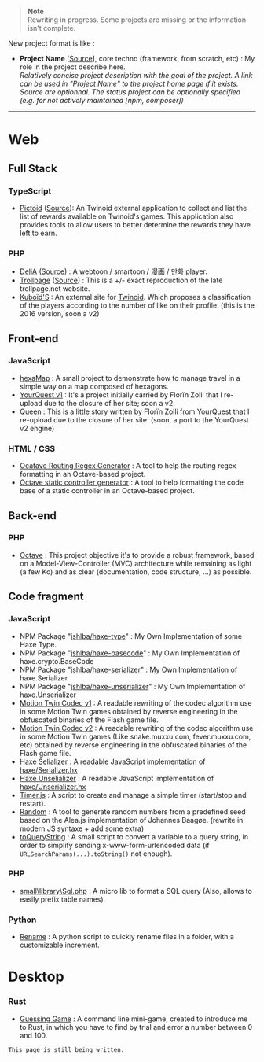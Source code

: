 > **Note**   
> Rewriting in progress. Some projects are missing or the information isn't complete.

New project format is like :
 - **Project Name** [[Source]()], core techno (framework, from scratch, etc) : My role in the project describe here.   
*Relatively concise project description with the goal of the project. A link can be used in "Project Name" to the project home page if it exists.
Source are optionnal. The status project can be optionally specified (e.g. for not actively maintained [npm, composer])*

<hr>

# Web
## Full Stack
### TypeScript
 - [Pictoid](https://pictoid.thetoto.fr/) ([Source](https://github.com/Angelisium/pictoid)): An Twinoid external application to collect and list the list of rewards available on Twinoid's games. This application also provides tools to allow users to better determine the rewards they have left to earn.
### PHP
 - [DeliA](https://delia.angelisium.fr/) ([Source](https://gitlab.com/Angelisium/delia)) : A webtoon / smartoon / 漫画 / 만화 player.
 - [Trollpage](https://trollpage.angelisium.fr/) ([Source](https://gitlab.com/Angelisium/trollpage)) : This is a +/- exact reproduction of the late trollpage.net website.
 - [Kuboïd'S](https://kuboid.angelisium.fr/) : An external site for [Twinoid](https://twinoid.com). Which proposes a classification of the players according to the number of like on their profile. (this is the 2016 version, soon a v2)
## Front-end
### JavaScript
 - [hexaMap](https://angelisium.fr/hexaMap/) : A small project to demonstrate how to manage travel in a simple way on a map composed of hexagons.
 - [YourQuest v1](https://angelisium.fr/YourQuest/) : It's a project initially carried by Florïn Zolli that I re-upload due to the closure of her site; soon a v2.
 - [Queen](https://angelisium.fr/Queen/) : This is a little story written by Florïn Zolli from YourQuest that I re-upload due to the closure of her site. (soon, a port to the YourQuest v2 engine)
### HTML / CSS
 - [Ocatave Routing Regex Generator](https://codepen.io/Angelisium/full/KKXLYmK) : A tool to help the routing regex formatting in an Octave-based project.
 - [Octave static controller generator](https://codepen.io/Angelisium/full/ZEXmymx) : A tool to help formatting the code base of a static controller in an Octave-based project.
## Back-end
### PHP
 - [Octave](https://gitlab.com/Angelisium/octave) : This project objective it's to provide a robust framework, based on a Model-View-Controller (MVC) architecture while remaining as light (a few Ko) and as clear (documentation, code structure, ...) as possible.
## Code fragment
### JavaScript
 - NPM Package "[jshlba/haxe-type](https://github.com/jshlba/haxe-type)" : My Own Implementation of some Haxe Type.
 - NPM Package "[jshlba/haxe-basecode](https://github.com/jshlba/haxe-basecode)" : My Own Implementation of haxe.crypto.BaseCode
 - NPM Package "[jshlba/haxe-serializer](https://github.com/jshlba/haxe-serializer)" : My Own Implementation of haxe.Serializer
 - NPM Package "[jshlba/haxe-unserializer](https://github.com/jshlba/haxe-unserializer)" : My Own Implementation of haxe.Unserializer
 - [Motion Twin Codec v1](https://gitlab.com/-/snippets/2310955) : A readable rewriting of the codec algorithm use in some Motion Twin games obtained by reverse engineering in the obfuscated binaries of the Flash game file.
 - [Motion Twin Codec v2](https://gitlab.com/-/snippets/2291323) : A readable rewriting of the codec algorithm use in some Motion Twin games (Like snake.muxxu.com, fever.muxxu.com, etc) obtained by reverse engineering in the obfuscated binaries of the Flash game file.
 - [Haxe Selializer](https://gitlab.com/-/snippets/2195291) : A readable JavaScript implementation of [haxe/Serializer.hx](https://github.com/HaxeFoundation/haxe/blob/development/std/haxe/Serializer.hx)
 - [Haxe Unselializer](https://gitlab.com/-/snippets/2195246) : A readable JavaScript implementation of [haxe/Unserializer.hx](https://github.com/HaxeFoundation/haxe/blob/development/std/haxe/Unserializer.hx)
 - [Timer.js](https://gitlab.com/-/snippets/2280195) : A script to create and manage a simple timer (start/stop and restart).
 - [Random](https://gitlab.com/-/snippets/2434013) : A tool to generate random numbers from a predefined seed based on the Alea.js implementation of Johannes Baagøe. (rewrite in modern JS syntaxe + add some extra)
 - [toQueryString](https://gitlab.com/-/snippets/2434014) : A small script to convert a variable to a query string, in order to simplify sending x-www-form-urlencoded data (if `URLSearchParams(...).toString()` not enough).
### PHP
 - [small\\library\\Sql.php](https://gitlab.com/-/snippets/2303172) : A micro lib to format a SQL query (Also, allows to easily prefix table names).
### Python
 - [Rename](https://github.com/Angelisium/Rename) : A python script to quickly rename files in a folder, with a customizable increment.
# Desktop
### Rust
 - [Guessing Game](https://gitlab.com/-/snippets/2434034) : A command line mini-game, created to introduce me to Rust, in which you have to find by trial and error a number between 0 and 100.
```
This page is still being written.
```
